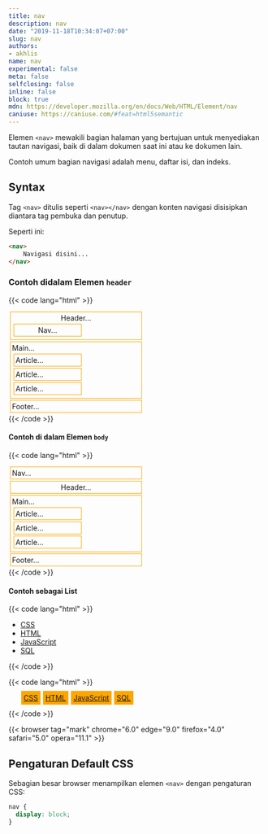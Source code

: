 ```yaml
---
title: nav
description: nav
date: "2019-11-18T10:34:07+07:00"
slug: nav
authors:
- akhlis
name: nav
experimental: false
meta: false
selfclosing: false
inline: false
block: true
mdn: https://developer.mozilla.org/en/docs/Web/HTML/Element/nav
caniuse: https://caniuse.com/#feat=html5semantic
---
```


Elemen `<nav>` mewakili bagian halaman yang bertujuan untuk menyediakan tautan navigasi, baik di dalam dokumen saat ini atau ke dokumen lain.

Contoh umum bagian navigasi adalah menu, daftar isi, dan indeks.

## Syntax

Tag `<nav>` ditulis seperti `<nav></nav>` dengan konten navigasi disisipkan diantara tag pembuka dan penutup.

Seperti ini:

```html
<nav>
	Navigasi disini...
</nav>
```

### Contoh didalam Elemen `header`

{{< code lang="html" >}}
<!DOCTYPE html>
<title>Example</title>
<style>
  .example1 header,
  .example1 article,
  .example1 footer,
  .example1 main,
  .example1 nav {
    border: 1px solid orange;
    padding: 3px;
    margin: 3px;
    width: 50%;
  }

  .example1 nav {
    background: #FDF7D3;
  }
</style>
<div class="example1">
  <header>Header...
    <nav>Nav...</nav>
  </header>
  <main>
    Main...
    <article>Article...</article>
    <article>Article...</article>
    <article>Article...</article>
  </main>
  <footer>Footer...
  </footer>
</div>
{{< /code >}}

#### Contoh di dalam Elemen `body`

{{< code lang="html" >}}
<!DOCTYPE html>
<title>Example</title>
<style>
  .example2 header,
  .example2 article,
  .example2 footer,
  .example2 main,
  .example2 nav {
    border: 1px solid orange;
    padding: 3px;
    margin: 3px;
    width: 50%;
  }

  .example2 nav {
    background: #FDF7D3;
  }
</style>
<div class="example2">
  <nav>Nav...</nav>
  <header>Header...
  </header>
  <main>
    Main...
    <article>Article...</article>
    <article>Article...</article>
    <article>Article...</article>
  </main>
  <footer>Footer...
  </footer>
</div>
{{< /code >}}

#### Contoh sebagai List

{{< code lang="html" >}}
<nav>
  <ul>
    <li><a href="/css/" target="_blank">CSS</a></li>
    <li><a href="/html/" target="_blank">HTML</a></li>
    <li><a href="/javascript/" target="_blank">JavaScript</a></li>
    <li><a href="/sql/tutorial/" target="_blank">SQL</a></li>
  </ul>
</nav>
{{< /code >}}

{{< code lang="html" >}}
<!DOCTYPE html>
<title>Example</title>
<style>
  .example4 nav ul li {
    display: inline;
    list-style-type: none;
    padding: 5px;
    background: orange;
    margin-left: 1px;
  }

  .example4 nav ul li:hover {
    background-color: #fff4c8;
  }

  .example4 nav a {
    color: white;
    font-weight: bold;
    text-decoration: none;
  }

  .example4 nav a:hover {
    color: orange;
  }
</style>
<div class="example4">
  <nav>
    <ul>
      <li><a href="/css/" target="_blank">CSS</a></li>
      <li><a href="/html/" target="_blank">HTML</a></li>
      <li><a href="/javascript/" target="_blank">JavaScript</a></li>
      <li><a href="/sql/tutorial/" target="_blank">SQL</a></li>
    </ul>
  </nav>
</div>
{{< /code >}}

{{< browser tag="mark" chrome="6.0" edge="9.0" firefox="4.0" safari="5.0" opera="11.1" >}}

## Pengaturan Default CSS

Sebagian besar browser menampilkan elemen `<nav>` dengan pengaturan CSS:

```css
nav {
  display: block;
}
```